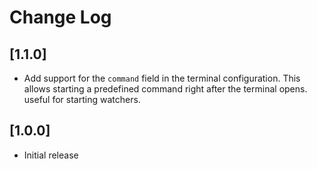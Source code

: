 # Change Log

## [1.1.0]

- Add support for the `command` field in the terminal configuration. This allows starting a predefined command right after the terminal opens. useful for starting watchers.

## [1.0.0]

- Initial release
